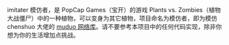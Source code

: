 imitater 模仿者，是 PopCap Games（宝开）的游戏 Plants vs. Zombies（植物大战僵尸）中的一种植物，可以变身为其它植物，项目命名为模仿者，即为模仿 chenshuo 大佬的 [muduo 网络库](https://github.com/chenshuo/muduo)。请不要参考本项目中的任何代码实现，除非你想为你的生活增加点挑战。
